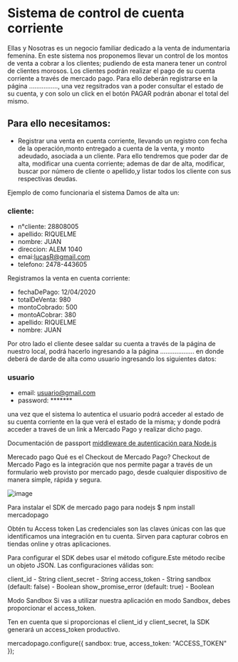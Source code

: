# Sistema de control de cuenta corriente
 Ellas y Nosotras es un negocio familiar dedicado a la venta de indumentaria femenina.
 En este sistema nos proponemos llevar un control de los montos de venta a cobrar a los clientes; pudiendo de esta manera tener un control de clientes morosos. 
 Los clientes podrán realizar el pago de su cuenta corriente a través de mercado pago. Para ello deberán registrarse en la página ................, una vez regsitrados van a poder consultar el estado de su cuenta, y con solo un click en el botón PAGAR podrán abonar el total del mismo.
 
 
 ## Para ello necesitamos:
 * Registrar una venta  en cuenta corriente, llevando un registro con fecha de la operación,monto entregado a cuenta de la venta, y monto adeudado, asociada a un cliente. Para ello tendremos que poder dar de alta, modificar una cuenta corriente; ademas de dar de alta, modificar, buscar por número  de cliente o apellido,y listar todos los cliente con sus respectivas deudas.
  
   
Ejemplo de como funcionaria el sistema
Damos de alta un:
 
 ### cliente:
 * n°cliente: 28808005
 * apellido: RIQUELME
 * nombre: JUAN
 * direccion: ALEM 1040
 * emai:lucasR@gmail.com
 * telefono: 2478-443605


 Registramos la venta en cuenta corriente:
 * fechaDePago: 12/04/2020
 * totalDeVenta: 980
 * montoCobrado: 500
 * montoACobrar: 380
 * apellido: RIQUELME
 * nombre: JUAN

 
 Por otro lado el cliente desee saldar su cuenta a través de la página de nuestro local, podrá hacerlo ingresando a la página ...................  en donde deberá de darde de alta como usuario ingresando los siguientes datos:
 
   ### usuario 
 * email: usuario@gmail.com
 * password: *******

 una vez que el sistema lo autentica el usuario podrá acceder al estado de su cuenta corriente en la que verá el estado de la misma; y donde podrá acceder a traveś de un link a Mercado Pago y realizar dicho pago. 

 


 Documentación de passport
[ middleware de autenticación para Node.js ](http://www.passportjs.org/)


Merecado pago
Qué es el Checkout de Mercado Pago?
Checkout de Mercado Pago es la integración que nos permite pagar a través de un formulario web provisto por mercado pago, desde cualquier dispositivo de manera simple, rápida y segura.

![image](./frontend/fotos/formularioPago.jpg)


Para instalar el SDK de mercado pago para nodejs
$ npm install mercadopago

Obtén tu Access token
Las credenciales son las claves únicas con las que identificamos una integración en tu cuenta. Sirven para capturar cobros en tiendas online y otras aplicaciones.

Para configurar el SDK debes usar el método cofigure.Este método recibe un objeto JSON. Las configuraciones válidas son:

client_id - String
client_secret - String
access_token - String
sandbox (default: false) - Boolean
show_promise_error (default: true) - Boolean


Modo Sandbox
Si vas a utilizar nuestra aplicación en modo Sandbox, debes proporcionar el access_token.

Ten en cuenta que si proporcionas el client_id y client_secret, la SDK generará un access_token productivo.


mercadopago.configure({
  sandbox: true,
  access_token: "ACCESS_TOKEN"
});





 
